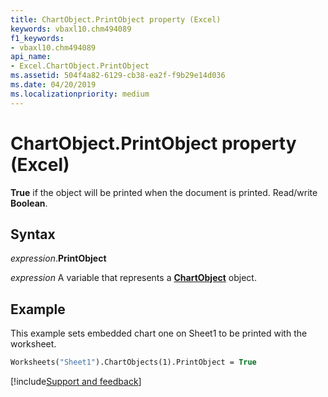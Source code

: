 ```yaml
---
title: ChartObject.PrintObject property (Excel)
keywords: vbaxl10.chm494089
f1_keywords:
- vbaxl10.chm494089
api_name:
- Excel.ChartObject.PrintObject
ms.assetid: 504f4a82-6129-cb38-ea2f-f9b29e14d036
ms.date: 04/20/2019
ms.localizationpriority: medium
---
```



# ChartObject.PrintObject property (Excel)

**True** if the object will be printed when the document is printed. Read/write **Boolean**.


## Syntax

_expression_.**PrintObject**

_expression_ A variable that represents a **[ChartObject](Excel.ChartObject.md)** object.


## Example

This example sets embedded chart one on Sheet1 to be printed with the worksheet.

```vb
Worksheets("Sheet1").ChartObjects(1).PrintObject = True
```




[!include[Support and feedback](~/includes/feedback-boilerplate.md)]